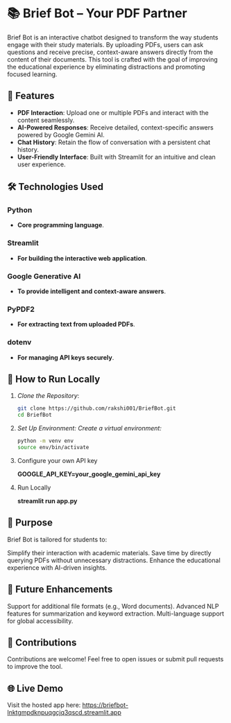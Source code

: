 # 📚 Brief Bot – Your PDF Partner

Brief Bot is an interactive chatbot designed to transform the way students engage with their study materials. By uploading PDFs, users can ask questions and receive precise, context-aware answers directly from the content of their documents. This tool is crafted with the goal of improving the educational experience by eliminating distractions and promoting focused learning.

## 🌟 Features
- **PDF Interaction**: Upload one or multiple PDFs and interact with the content seamlessly.
- **AI-Powered Responses**: Receive detailed, context-specific answers powered by Google Gemini AI.
- **Chat History**: Retain the flow of conversation with a persistent chat history.
- **User-Friendly Interface**: Built with Streamlit for an intuitive and clean user experience.

## 🛠️ Technologies Used
### Python
- **Core programming language**.

### Streamlit
- **For building the interactive web application**.

### Google Generative AI
- **To provide intelligent and context-aware answers**.

### PyPDF2
- **For extracting text from uploaded PDFs**.

### dotenv
- **For managing API keys securely**.

## 🚀 How to Run Locally

1. *Clone the Repository*:
   ```bash
   git clone https://github.com/rakshi001/BriefBot.git
   cd BriefBot

2. *Set Up Environment:
   Create a virtual environment:*
   ```bash
   python -m venv env
   source env/bin/activate 
3. Configure your own API key
   
   **GOOGLE_API_KEY=your_google_gemini_api_key** 

5. Run Locally
   
   **streamlit run app.py** 

## 🎯 Purpose
Brief Bot is tailored for students to:

Simplify their interaction with academic materials.
Save time by directly querying PDFs without unnecessary distractions.
Enhance the educational experience with AI-driven insights.

## 📌 Future Enhancements
Support for additional file formats (e.g., Word documents).
Advanced NLP features for summarization and keyword extraction.
Multi-language support for global accessibility.

## 🤝 Contributions
Contributions are welcome! Feel free to open issues or submit pull requests to improve the tool.

## 🌐 Live Demo
Visit the hosted app here: https://briefbot-lnktgmpdknpuqgcjq3qscd.streamlit.app

